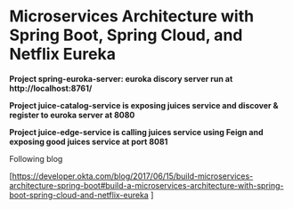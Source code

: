 # Microservices Architecture with Spring Boot, Spring Cloud, and Netflix Eureka

**Project spring-euroka-server:  euroka discory server run at http://localhost:8761/**

**Project juice-catalog-service is exposing juices service and discover & register to euroka server at 8080**

**Project juice-edge-service is calling juices service using Feign and exposing good juices service at port 8081**

Following blog

[https://developer.okta.com/blog/2017/06/15/build-microservices-architecture-spring-boot#build-a-microservices-architecture-with-spring-boot-spring-cloud-and-netflix-eureka ]
